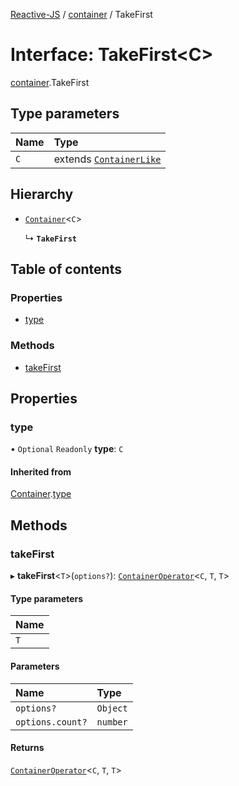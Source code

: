 [Reactive-JS](../README.md) / [container](../modules/container.md) / TakeFirst

# Interface: TakeFirst<C\>

[container](../modules/container.md).TakeFirst

## Type parameters

| Name | Type |
| :------ | :------ |
| `C` | extends [`ContainerLike`](container.ContainerLike.md) |

## Hierarchy

- [`Container`](container.Container.md)<`C`\>

  ↳ **`TakeFirst`**

## Table of contents

### Properties

- [type](container.TakeFirst.md#type)

### Methods

- [takeFirst](container.TakeFirst.md#takefirst)

## Properties

### type

• `Optional` `Readonly` **type**: `C`

#### Inherited from

[Container](container.Container.md).[type](container.Container.md#type)

## Methods

### takeFirst

▸ **takeFirst**<`T`\>(`options?`): [`ContainerOperator`](../modules/container.md#containeroperator)<`C`, `T`, `T`\>

#### Type parameters

| Name |
| :------ |
| `T` |

#### Parameters

| Name | Type |
| :------ | :------ |
| `options?` | `Object` |
| `options.count?` | `number` |

#### Returns

[`ContainerOperator`](../modules/container.md#containeroperator)<`C`, `T`, `T`\>
